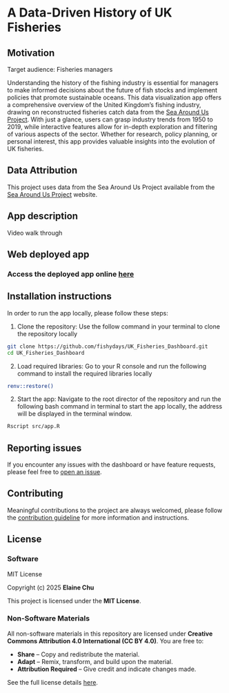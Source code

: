 # A Data-Driven History of UK Fisheries

## Motivation
Target audience: Fisheries managers

Understanding the history of the fishing industry is essential for managers to make informed decisions about the future of fish stocks and implement policies that promote sustainable oceans. This data visualization app offers a comprehensive overview of the United Kingdom’s fishing industry, drawing on reconstructed fisheries catch data from the [Sea Around Us Project](https://www.seaaroundus.org/).
With just a glance, users can grasp industry trends from 1950 to 2019, while interactive features allow for in-depth exploration and filtering of various aspects of the sector. Whether for research, policy planning, or personal interest, this app provides valuable insights into the evolution of UK fisheries.

## Data Attribution
This project uses data from the Sea Around Us Project available from the [Sea Around Us Project](https://www.seaaroundus.org/) website.

## App description
Video walk through

## Web deployed app
### Access the deployed app online [here](https://01959c36-f31e-5e65-45b9-2d9d051e94ee.share.connect.posit.cloud/)

## Installation instructions
In order to run the app locally, please follow these steps:
1) Clone the repository: Use the follow command in your terminal to clone the repository locally
```bash
git clone https://github.com/fishydays/UK_Fisheries_Dashboard.git
cd UK_Fisheries_Dashboard
```
2) Load required libraries: Go to your R console and run the following command to install the required libraries locally
```bash
renv::restore()
```

2) Start the app: Navigate to the root director of the repository and run the following bash command in terminal to start the app locally, the address will be displayed in the terminal window.

```bash
Rscript src/app.R
```

## Reporting issues
If you encounter any issues with the dashboard or have feature requests, please feel free to [open an issue](https://github.com/fishydays/UK_Fisheries_Dashboard/issues).

## Contributing
Meaningful contributions to the project are always welcomed, please follow the [contribution guideline](https://github.com/fishydays/UK_Fisheries_Dashboard/blob/main/CONTRIBUTING.md) for more information and instructions.


## License
### **Software**  
MIT License  

Copyright (c) 2025 **Elaine Chu**  

This project is licensed under the **MIT License**.

### **Non-Software Materials**  
All non-software materials in this repository are licensed under **Creative Commons Attribution 4.0 International (CC BY 4.0)**. You are free to:  
- **Share** – Copy and redistribute the material.  
- **Adapt** – Remix, transform, and build upon the material.  
- **Attribution Required** – Give credit and indicate changes made.  

See the full license details [here](https://github.com/fishydays/UK_Fisheries_Dashboard/blob/main/LICENSE).  